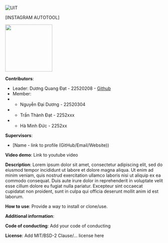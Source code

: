 ![UIT](https://img.shields.io/badge/from-UIT%20VNUHCM-blue?style=for-the-badge&link=https%3A%2F%2Fwww.uit.edu.vn%2F)

[INSTAGRAM AUTOTOOL]

<img src="https://github.com/DuongWuangDat/IT008/assets/118280757/71703b4f-d6aa-469a-9890-2112fc8abe8d" width="150" height="150">


**Contributors**:

- Leader: Dương Quang Đạt - 22520208 - [Github](https://github.com/DuongWuangDat)
- Member:
- - Nguyễn Đại Dương - 22520304  
- - Trần Thành Đạt - 2252xxx  
- - Hà Minh Đức - 2252xx  

**Supervisors**:

- [Name - link to profile (GitHub/Email/Website))

**Video demo**: Link to youtube video

**Description**: Lorem ipsum dolor sit amet, consectetur adipiscing elit, sed do eiusmod tempor incididunt ut labore et dolore magna aliqua. Ut enim ad minim veniam, quis nostrud exercitation ullamco laboris nisi ut aliquip ex ea commodo consequat. Duis aute irure dolor in reprehenderit in voluptate velit esse cillum dolore eu fugiat nulla pariatur. Excepteur sint occaecat cupidatat non proident, sunt in culpa qui officia deserunt mollit anim id est laborum.

**How to use**: Provide a way to install or clone/use.

**Additional information**: 

**Code of conducting**: Add your code of conducting

**License**: Add MIT/BSD-2 Clause/... license here
